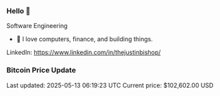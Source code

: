 ### Hello 🤙  

Software Engineering

- 🔭 I love computers, finance, and building things.
  
LinkedIn: https://www.linkedin.com/in/thejustinbishop/  




























### Bitcoin Price Update
Last updated: 2025-05-13 06:19:23 UTC
Current price: $102,602.00 USD
